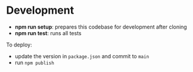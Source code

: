 # Development

- <b type="npm/script-call">npm run setup</b>: prepares this codebase for
  development after cloning
- <b type="npm/script-call">npm run test</b>: runs all tests

To deploy:

- update the version in `package.json` and commit to `main`
- run `npm publish`
